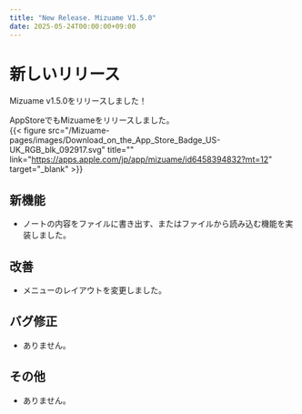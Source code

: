 ```yaml
---
title: "New Release. Mizuame V1.5.0"
date: 2025-05-24T00:00:00+09:00
---
```



# 新しいリリース
Mizuame v1.5.0をリリースしました！  

AppStoreでもMizuameをリリースしました。  
{{< figure src="/Mizuame-pages/images/Download_on_the_App_Store_Badge_US-UK_RGB_blk_092917.svg" title="" link="https://apps.apple.com/jp/app/mizuame/id6458394832?mt=12" target="_blank" >}}

## 新機能
- ノートの内容をファイルに書き出す、またはファイルから読み込む機能を実装しました。

## 改善
- メニューのレイアウトを変更しました。

## バグ修正
- ありません。

## その他
- ありません。
